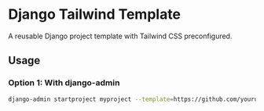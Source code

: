 # Django Tailwind Template

A reusable Django project template with Tailwind CSS preconfigured.

## Usage

### Option 1: With django-admin

```bash
django-admin startproject myproject --template=https://github.com/yourusername/django-tailwind-template/archive/refs/heads/main.zip
